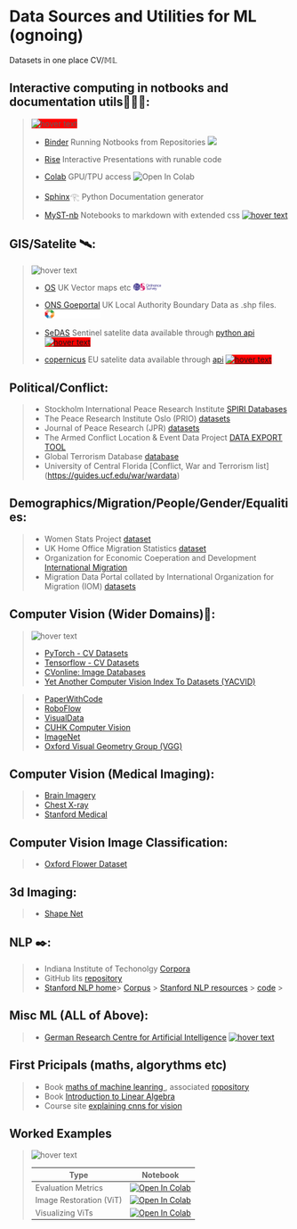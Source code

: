 
# Data Sources and Utilities for ML (ognoing) 
Datasets in one place CV/𝕄𝕃

## Interactive computing in notbooks and documentation utils👩🏻‍💻:
>  <img src="https://images-wixmp-ed30a86b8c4ca887773594c2.wixmp.com/f/cb633d87-39ee-44c3-ac93-827493cc9009/dd8dkvq-e3201e08-226d-48d6-bddb-7916c14a9e4a.gif?token=eyJ0eXAiOiJKV1QiLCJhbGciOiJIUzI1NiJ9.eyJzdWIiOiJ1cm46YXBwOjdlMGQxODg5ODIyNjQzNzNhNWYwZDQxNWVhMGQyNmUwIiwiaXNzIjoidXJuOmFwcDo3ZTBkMTg4OTgyMjY0MzczYTVmMGQ0MTVlYTBkMjZlMCIsIm9iaiI6W1t7InBhdGgiOiJcL2ZcL2NiNjMzZDg3LTM5ZWUtNDRjMy1hYzkzLTgyNzQ5M2NjOTAwOVwvZGQ4ZGt2cS1lMzIwMWUwOC0yMjZkLTQ4ZDYtYmRkYi03OTE2YzE0YTllNGEuZ2lmIn1dXSwiYXVkIjpbInVybjpzZXJ2aWNlOmZpbGUuZG93bmxvYWQiXX0.oug0XJVqKTelefgt6y3NV4jfxQSluWPQKDmB0PPKvYI" style="background-color:red;"  width="100" title="hover text">
>  
>  - [Binder](https://jupyter.org/binder) Running Notbooks from Repositories  ![](https://scikit-image.org/docs/stable/_images/binder_badge_logo5.svg) 
> 
>  - [Rise](https://rise.readthedocs.io/en/stable/) Interactive Presentations with runable code 
> 
>  - [Colab](https://colab.research.google.com/) GPU/TPU access ![Open In Colab](https://colab.research.google.com/assets/colab-badge.svg)
> 
>  - [Sphinx](https://www.sphinx-doc.org/en/master/)𓂀 Python Documentation generator 
>   
>  - [MyST-nb](https://myst-nb.readthedocs.io/en/v0.8.4/index.html) Notebooks to markdown with extended css [<img src="https://myst-nb.readthedocs.io/en/v0.8.4/_static/logo.png" width="50" title="hover text">](https://myst-nb.readthedocs.io/en/v0.8.4/index.html)  
>  

## GIS/Satelite 🛰:

>
> <img src="https://cliply.co/wp-content/uploads/2019/03/371903340_LOCATION_MARKER_400.gif"  width="100" title="hover text">
> 
> - [OS](https://osdatahub.os.uk/downloads/open?_ga=2.83663636.329132314.1643713558-770095519.1643713558) UK Vector maps etc [<img src="/logos/os.png" width="50" title="hover text">](https://osdatahub.os.uk/downloads/open?_ga=2.83663636.329132314.1643713558-770095519.1643713558) 
>  
> - [ONS Goeportal](https://geoportal.statistics.gov.uk/datasets/ons::local-authority-districts-may-2021-uk-bfc/about) UK Local Authority Boundary Data as .shp files. [<img src="/logos/OCP.png" width="100" title="hover text">](https://geoportal.statistics.gov.uk/datasets/ons::local-authority-districts-may-2021-uk-bfc/about)
>  
> - [SeDAS](https://sedas.satapps.org/) Sentinel satelite data available through [python api](https://pypi.org/project/sedas-pyapi/) [<img src="https://sedas.satapps.org/wp-content/uploads/2018/02/cropped-SEDAS-with-text-1.png" style="background-color:red;"  width="100" title="hover text">](https://sedas.satapps.org/)
>  
> - [copernicus](https://scihub.copernicus.eu) EU satelite data available through [api](https://scihub.copernicus.eu/userguide/ODataAPI) [<img src="https://scihub.copernicus.eu/twiki/pub/TWiki/DataHubSkin/copernicus-02.png" style="background-color:red;"  width="50" title="hover text">](https://scihub.copernicus.eu)

## Political/Conflict:

> - Stockholm International Peace Research Institute [SPIRI Databases](https://www.sipri.org/databases)
> - The Peace Research Institute Oslo (PRIO) [datasets](https://www.prio.org/data)
> - Journal of Peace Research (JPR) [datasets](https://www.prio.org/journals/jpr/replicationdata)
> - The Armed Conflict Location & Event Data Project [DATA EXPORT TOOL](https://acleddata.com/data-export-tool/)
> - Global Terrorism Database [database](https://www.start.umd.edu/gtd/)
> - University of Central Florida [Conflict, War and Terrorism list] (https://guides.ucf.edu/war/wardata)


## Demographics/Migration/People/Gender/Equalities:

> - Women Stats Project [dataset](https://www.womanstats.org/)
> - UK Home Office Migration Statistics [dataset](https://www.gov.uk/government/collections/migration-statistics)
> - Organization for Economic Coeperation and Development [International Migration](https://stats.oecd.org/Index.aspx?DataSetCode=MIG)
> - Migration Data Portal collated by International Organization for Migration (IOM) [datasets](https://www.migrationdataportal.org/themes/iom-data-overview)





## Computer Vision (Wider Domains)👀:
> 
> <img src="https://www.ifpenergiesnouvelles.com/sites/ifpen.fr/files/inline-images/NEWSROOM/Lettre%20Science%40IFPEN/Science%2045/VA-06-Segmentation.gif"  width="200" title="hover text">
> 
> - [PyTorch - CV Datasets](https://pytorch.org/vision/stable/datasets.html)
> - [Tensorflow - CV Datasets](https://www.tensorflow.org/datasets/catalog/overview#image)
> - [CVonline: Image Databases](https://homepages.inf.ed.ac.uk/rbf/CVonline/Imagedbase.htm)
> - [Yet Another Computer Vision Index To Datasets (YACVID)](http://yacvid.hayko.at)

> - [PaperWithCode](https://paperswithcode.com/area/computer-vision)
> - [RoboFlow](https://public.roboflow.com)
> - [VisualData](https://visualdata.io/discovery)
> - [CUHK Computer Vision](http://www.ee.cuhk.edu.hk/~xgwang/datasets.html)
> - [ImageNet](https://www.image-net.org/)
> - [Oxford Visual Geometry Group (VGG)](https://www.robots.ox.ac.uk/~vgg/data/)

## Computer Vision (Medical Imaging):

> - [Brain Imagery](https://www.oasis-brains.org/#access)
> - [Chest X-ray](https://nihcc.app.box.com/v/ChestXray-NIHCC)
> - [Stanford Medical](https://aimi.stanford.edu/research/public-datasets)

## Computer Vision Image Classification:
> - [Oxford Flower Dataset](https://www.robots.ox.ac.uk/~vgg/data/flowers/)

## 3d Imaging:

> - [Shape Net](https://www.shapenet.org/)


## NLP ✒️: 
> - Indiana Institute of Techonolgy [Corpora](https://www.iitp.ac.in/~ai-nlp-ml/resources.html##sentimentM) 
> - GitHub lits [repository](https://github.com/niderhoff/nlp-datasets)
> - [Stanford NLP home](https://github.com/stanfordnlp/CoreNLP)>
>  [Corpus](https://nlp.stanford.edu/projects/snli/) >
>  [Stanford NLP resources](https://nlp.stanford.edu/links/statnlp.html) > 
>   [code](https://github.com/stanfordnlp/CoreNLP) >

## Misc ML (ALL of Above):

>  - [German Research Centre for Artificial Intelligence](http://madm.dfki.de/downloads) [<img src="http://madm.dfki.de/lib/tpl/dfki/images/logo.jpg" width="100" title="hover text">](http://madm.dfki.de/downloads)

## First Pricipals (maths, algorythms etc)

> - Book [maths of machine leanring ](https://mml-book.github.io/), associated [ropository](https://github.com/mml-book/mml-book.github.io)
> - Book [Introduction to Linear Algebra](https://math.mit.edu/~gs/linearalgebra/)
> - Course site [explaining cnns for vision](https://cs231n.github.io/convolutional-networks/)

## Worked Examples 
>
> <img src="https://miro.medium.com/max/790/1*6Kpqht7b02Cc2EQnZ36eLA.gif"  width="200" title="hover text">
>
> |Type|Notebook|
> |-|-|
> |Evaluation Metrics|[![Open In Colab](https://colab.research.google.com/assets/colab-badge.svg)](https://colab.research.google.com/drive/1WF8nD05C3Gnum5wGxSsjWepJjhwSHbhy)|
> |Image Restoration (ViT)|[![Open In Colab](https://colab.research.google.com/assets/colab-badge.svg)](https://colab.research.google.com/drive/1R_RHff93lEPE6aLTkQYI5Ni2Qo5-832M)|
> | Visualizing ViTs |[![Open In Colab](https://colab.research.google.com/assets/colab-badge.svg)](https://colab.research.google.com/github/hirotomusiker/schwert_colab_data_storage/blob/master/notebook/Vision_Transformer_Tutorial.ipynb)|










